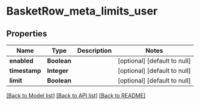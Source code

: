 # BasketRow_meta_limits_user
## Properties

| Name | Type | Description | Notes |
|------------ | ------------- | ------------- | -------------|
| **enabled** | **Boolean** |  | [optional] [default to null] |
| **timestamp** | **Integer** |  | [optional] [default to null] |
| **limit** | **Boolean** |  | [optional] [default to null] |

[[Back to Model list]](../README.md#documentation-for-models) [[Back to API list]](../README.md#documentation-for-api-endpoints) [[Back to README]](../README.md)

